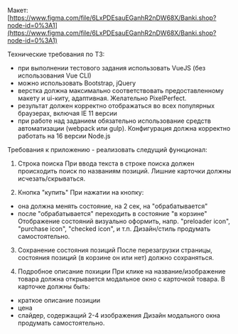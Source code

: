 Макет: [https://www.figma.com/file/6LxPDEsauEGanhR2nDW68X/Banki.shop?node-id=0%3A1](https://www.figma.com/file/6LxPDEsauEGanhR2nDW68X/Banki.shop?node-id=0%3A1)


Технические требования по ТЗ:
- при выполнении тестового задания использовать VueJS (без использования Vue CLI)
- можно использовать Bootstrap, jQuery
- верстка должна максимально соответствовать предоставленному макету и ui-киту, адаптивная. Желательно PixelPerfect.
- результат должен корректно отображаться во всех популярных браузерах, включая IE 11 версии
- при работе над заданием обязательно использование средств автоматизации (webpack или gulp). Конфигурация должна корректно работать на 16 версии Node.js

Требования к приложению - реализовать следущий функционал:

1. Строка поиска
При ввода текста в строке поиска должен происходить поиск по названиям позиций.
Лишние карточки должны исчезать/скрываться.

2. Кнопка "купить"
При нажатии на кнопку:
 - она должна менять состояние, на 2 сек, на "обрабатывается"
 - после "обрабатывается" переходить в состояние "в корзине"
Отображение состояний визуально оформить, напр. "preloader icon", "purchase icon", "checked icon", и т.п.
Дизайн/стиль продумать самостоятельно.

3. Сохранение состояния позиций
После перезагрузки страницы, состояния позиций (в корзине он или нет) должно сохраняться.

4. Подробное описание похиции
При клике на название/изображение товара должна открывается модальное окно с карточкой товара.
В карточке должны быть:
- краткое описание позиции
- цена
- слайдер, содержащий 2-4 изображения
Дизайн модального окна продумать самостоятельно.
